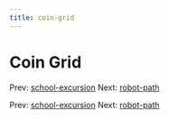 ```yaml
---
title: coin-grid
---
```




# Coin Grid

Prev: [school-excursion](school-excursion.md)
Next: [robot-path](robot-path.md)

Prev: [school-excursion](school-excursion.md)
Next: [robot-path](robot-path.md)
